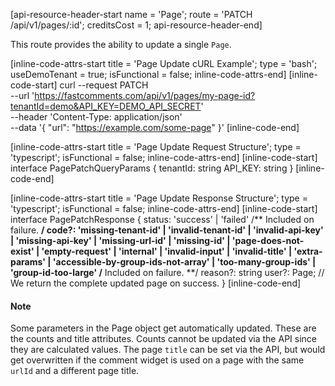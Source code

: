 [api-resource-header-start name = 'Page'; route = 'PATCH /api/v1/pages/:id'; creditsCost = 1; api-resource-header-end]

This route provides the ability to update a single `Page`.

[inline-code-attrs-start title = 'Page Update cURL Example'; type = 'bash'; useDemoTenant = true; isFunctional = false; inline-code-attrs-end]
[inline-code-start]
curl --request PATCH \
  --url 'https://fastcomments.com/api/v1/pages/my-page-id?tenantId=demo&API_KEY=DEMO_API_SECRET' \
  --header 'Content-Type: application/json' \
  --data '{
	"url": "https://example.com/some-page"
}'
[inline-code-end]

[inline-code-attrs-start title = 'Page Update Request Structure'; type = 'typescript'; isFunctional = false; inline-code-attrs-end]
[inline-code-start]
interface PagePatchQueryParams {
    tenantId: string
    API_KEY: string
}
[inline-code-end]

[inline-code-attrs-start title = 'Page Update Response Structure'; type = 'typescript'; isFunctional = false; inline-code-attrs-end]
[inline-code-start]
interface PagePatchResponse {
    status: 'success' | 'failed'
    /** Included on failure. **/
    code?: 'missing-tenant-id' | 'invalid-tenant-id' | 'invalid-api-key' | 'missing-api-key' | 'missing-url-id' | 'missing-id' | 'page-does-not-exist' | 'empty-request' | 'internal' | 'invalid-input' | 'invalid-title' | 'extra-params' | 'accessible-by-group-ids-not-array' | 'too-many-group-ids' | 'group-id-too-large'
    /** Included on failure. **/
    reason?: string
    user?: Page; // We return the complete updated page on success.
}
[inline-code-end]

#### Note

Some parameters in the Page object get automatically updated. These are the counts and title attributes. Counts cannot be updated
via the API since they are calculated values. The page `title` can be set via the API, but would get overwritten if the comment widget is used on
a page with the same `urlId` and a different page title.
